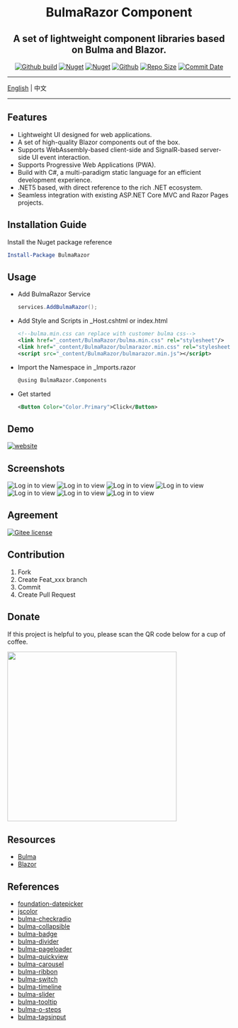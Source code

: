 <h1 align="center">BulmaRazor Component</h1>

<div align="center">
<h2>A set of lightweight component libraries based on Bulma and Blazor.</h2>

[![Github build](https://img.shields.io/github/workflow/status/ArgoZhang/BootstrapBlazor/Package%20to%20Nuget/master?label=master&logo=github&logoColor=green)](https://github.com/ArgoZhang/BootstrapAdmin/actions?query=workflow%3A%22Auto+Build+CI%22+branch%3Amaster)
[![Nuget](https://img.shields.io/nuget/v/BulmaRazor.svg?color=red&logo=nuget&logoColor=green)](https://www.nuget.org/packages/BulmaRazor/)
[![Nuget](https://img.shields.io/nuget/dt/BulmaRazor.svg?logo=nuget&logoColor=green)](https://www.nuget.org/packages/BulmaRazor/)
[![Github](https://img.shields.io/github/license/loogn/bulmarazor.svg?logo=git&logoColor=red)](https://gitee.com/loogn/bulmarazor/blob/master/LICENSE)
[![Repo Size](https://img.shields.io/github/repo-size/loogn/BulmaRazor.svg?logo=github&logoColor=green&label=repo)](https://github.com/loogn/BulmaRazor)
[![Commit Date](https://img.shields.io/github/last-commit/loogn/BulmaRazor/master.svg?logo=github&logoColor=green&label=commit)](https://github.com/loogn/BulmaRazor)

</div>

---

<a href="README.md">English</a> | <span>中文</span>

---

## Features
- Lightweight UI designed for web applications.
- A set of high-quality Blazor components out of the box.
- Supports WebAssembly-based client-side and SignalR-based server-side UI event interaction.
- Supports Progressive Web Applications (PWA).
- Build with C#, a multi-paradigm static language for an efficient development experience.
- .NET5 based, with direct reference to the rich .NET ecosystem.
- Seamless integration with existing ASP.NET Core MVC and Razor Pages projects.

## Installation Guide
Install the Nuget package reference
```powershell
Install-Package BulmaRazor
```

## Usage

- Add BulmaRazor Service
    ```csharp
    services.AddBulmaRazor();
    ```
- Add Style and Scripts in _Host.cshtml or index.html
    ```xml
    <!--bulma.min.css can replace with customer bulma css-->
    <link href="_content/BulmaRazor/bulma.min.css" rel="stylesheet"/>
    <link href="_content/BulmaRazor/bulmarazor.min.css" rel="stylesheet" />
    <script src="_content/BulmaRazor/bulmarazor.min.js"></script>
    ```
- Import the Namespace in _Imports.razor
    ```xml
    @using BulmaRazor.Components
    ```
- Get started
    ```xml
    <Button Color="Color.Primary">Click</Button>
    ```



## Demo
[![website](https://img.shields.io/badge/linux-BulmaRazor-success.svg?logo=buzzfeed&logoColor=green)](https://bulmarazor.loogn.net) 

## Screenshots

![Log in to view](https://gitee.com/loogn/bulmarazor/raw/master/images/Button.png "Button.png")
![Log in to view](https://gitee.com/loogn/bulmarazor/raw/master/images/Panel.png "Panel.png")
![Log in to view](https://gitee.com/loogn/bulmarazor/raw/master/images/Tabs.png "Tabs.png")
![Log in to view](https://gitee.com/loogn/bulmarazor/raw/master/images/Timeline.png "Timeline.png")
![Log in to view](https://gitee.com/loogn/bulmarazor/raw/master/images/Tooltip.png "Tooltip.png")
![Log in to view](https://gitee.com/loogn/bulmarazor/raw/master/images/Message.png "Message.png")
![Log in to view](https://gitee.com/loogn/bulmarazor/raw/master/images/Cascader.png "Cascader.png")


## Agreement
[![Gitee license](https://img.shields.io/github/license/loogn/bulmarazor.svg?logo=git&logoColor=red)](https://gitee.com/loogn/bulmarazor/blob/master/LICENSE)


## Contribution

1. Fork
2. Create Feat_xxx branch
3. Commit
4. Create Pull Request

## Donate

If this project is helpful to you, please scan the QR code below for a cup of coffee.

<img src="https://gitee.com/loogn/bulmarazor/raw/master/images/coffeemoney.png" width="382px;" />



## Resources
- [Bulma](https://bulma.io/)
- [Blazor](https://blazor.net/docs/components/index.html)

## References
- [foundation-datepicker](http://foundation-datepicker.peterbeno.com/)
- [jscolor](https://jscolor.com/)
- [bulma-checkradio](https://github.com/Wikiki/bulma-checkradio)
- [bulma-collapsible](https://github.com/CreativeBulma/bulma-collapsible)
- [bulma-badge](https://github.com/CreativeBulma/bulma-badge)
- [bulma-divider](https://github.com/CreativeBulma/bulma-divider)
- [bulma-pageloader](https://github.com/Wikiki/bulma-pageloader)
- [bulma-quickview](https://github.com/Wikiki/bulma-quickview)
- [bulma-carousel](https://github.com/Wikiki/bulma-carousel)
- [bulma-ribbon](https://github.com/Wikiki/bulma-ribbon)
- [bulma-switch](https://github.com/Wikiki/bulma-switch)
- [bulma-timeline](https://github.com/Wikiki/bulma-timeline)
- [bulma-slider](https://github.com/Wikiki/bulma-slider)
- [bulma-tooltip](https://github.com/CreativeBulma/bulma-tooltip)
- [bulma-o-steps](https://github.com/octoshrimpy/bulma-o-steps)
- [bulma-tagsinput](https://github.com/CreativeBulma/bulma-tagsinput)